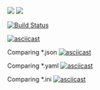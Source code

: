<a href="https://codeclimate.com/github/iliasov-artem/project-lvl1-s388/maintainability"><img src="https://api.codeclimate.com/v1/badges/14fe59c6961ffd5d3f9f/maintainability" /></a>
<a href="https://codeclimate.com/github/iliasov-artem/project-lvl1-s388/test_coverage"><img src="https://api.codeclimate.com/v1/badges/14fe59c6961ffd5d3f9f/test_coverage" /></a>

[![Build Status](https://travis-ci.org/travis-ci/travis-web.svg?branch=master)](https://travis-ci.org/iliasov-artem/project-lvl1-s388)

[![asciicast](https://asciinema.org/a/P4TvDcVf6qxf6N23qZR5yxLg1.svg)](https://asciinema.org/a/P4TvDcVf6qxf6N23qZR5yxLg1)

Comparing *.json
[![asciicast](https://asciinema.org/a/oI4Nggn6ceOfKkm8b8CFWOAsV.svg)](https://asciinema.org/a/oI4Nggn6ceOfKkm8b8CFWOAsV)

Comparing *.yaml
[![asciicast](https://asciinema.org/a/mPFFLAoGmUQLFekwTrzjxaEF3.svg)](https://asciinema.org/a/mPFFLAoGmUQLFekwTrzjxaEF3)

Comparing *.ini
[![asciicast](https://asciinema.org/a/UK2ux63wyulYuqxJDOPDrNWQd.svg)](https://asciinema.org/a/UK2ux63wyulYuqxJDOPDrNWQd)
